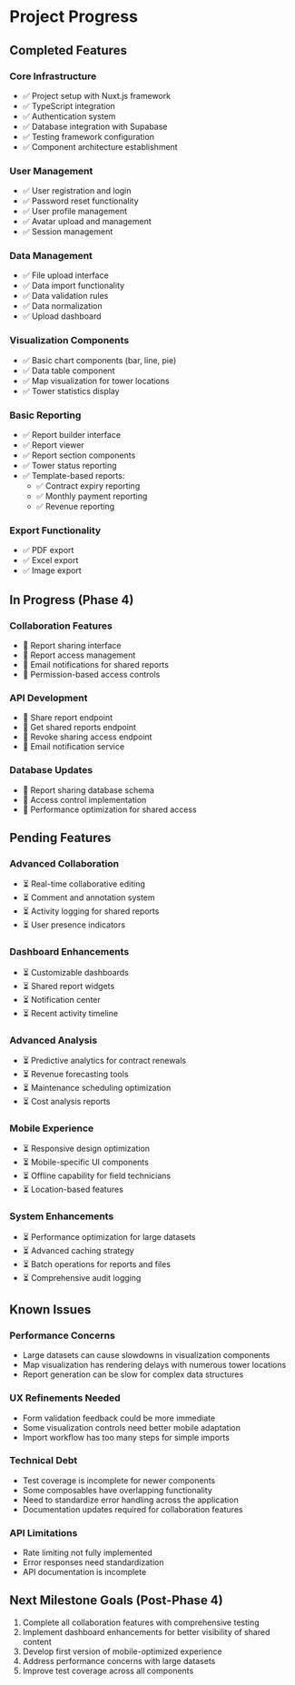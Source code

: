 # Project Progress

## Completed Features

### Core Infrastructure
- ✅ Project setup with Nuxt.js framework
- ✅ TypeScript integration
- ✅ Authentication system
- ✅ Database integration with Supabase
- ✅ Testing framework configuration
- ✅ Component architecture establishment

### User Management
- ✅ User registration and login
- ✅ Password reset functionality
- ✅ User profile management
- ✅ Avatar upload and management
- ✅ Session management

### Data Management
- ✅ File upload interface
- ✅ Data import functionality
- ✅ Data validation rules
- ✅ Data normalization
- ✅ Upload dashboard

### Visualization Components
- ✅ Basic chart components (bar, line, pie)
- ✅ Data table component
- ✅ Map visualization for tower locations
- ✅ Tower statistics display

### Basic Reporting
- ✅ Report builder interface
- ✅ Report viewer
- ✅ Report section components
- ✅ Tower status reporting
- ✅ Template-based reports:
  - ✅ Contract expiry reporting
  - ✅ Monthly payment reporting
  - ✅ Revenue reporting

### Export Functionality
- ✅ PDF export
- ✅ Excel export
- ✅ Image export

## In Progress (Phase 4)

### Collaboration Features
- 🔄 Report sharing interface
- 🔄 Report access management
- 🔄 Email notifications for shared reports
- 🔄 Permission-based access controls

### API Development
- 🔄 Share report endpoint
- 🔄 Get shared reports endpoint
- 🔄 Revoke sharing access endpoint
- 🔄 Email notification service

### Database Updates
- 🔄 Report sharing database schema
- 🔄 Access control implementation
- 🔄 Performance optimization for shared access

## Pending Features

### Advanced Collaboration
- ⏳ Real-time collaborative editing
- ⏳ Comment and annotation system
- ⏳ Activity logging for shared reports
- ⏳ User presence indicators

### Dashboard Enhancements
- ⏳ Customizable dashboards
- ⏳ Shared report widgets
- ⏳ Notification center
- ⏳ Recent activity timeline

### Advanced Analysis
- ⏳ Predictive analytics for contract renewals
- ⏳ Revenue forecasting tools
- ⏳ Maintenance scheduling optimization
- ⏳ Cost analysis reports

### Mobile Experience
- ⏳ Responsive design optimization
- ⏳ Mobile-specific UI components
- ⏳ Offline capability for field technicians
- ⏳ Location-based features

### System Enhancements
- ⏳ Performance optimization for large datasets
- ⏳ Advanced caching strategy
- ⏳ Batch operations for reports and files
- ⏳ Comprehensive audit logging

## Known Issues

### Performance Concerns
- Large datasets can cause slowdowns in visualization components
- Map visualization has rendering delays with numerous tower locations
- Report generation can be slow for complex data structures

### UX Refinements Needed
- Form validation feedback could be more immediate
- Some visualization controls need better mobile adaptation
- Import workflow has too many steps for simple imports

### Technical Debt
- Test coverage is incomplete for newer components
- Some composables have overlapping functionality
- Need to standardize error handling across the application
- Documentation updates required for collaboration features

### API Limitations
- Rate limiting not fully implemented
- Error responses need standardization
- API documentation is incomplete

## Next Milestone Goals (Post-Phase 4)

1. Complete all collaboration features with comprehensive testing
2. Implement dashboard enhancements for better visibility of shared content
3. Develop first version of mobile-optimized experience
4. Address performance concerns with large datasets
5. Improve test coverage across all components
